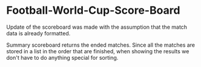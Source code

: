 # Football-World-Cup-Score-Board
Update of the scoreboard was made with the assumption that the match data is already formatted.

Summary scoreboard returns the ended matches. Since all the matches are stored in a list in the order that are finished, when showing the results we don't have to do anything special for sorting.
